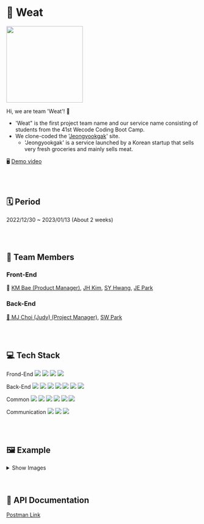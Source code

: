 # 🥩 Weat

<img src="https://user-images.githubusercontent.com/53294075/212554426-9855b21d-46aa-4d4f-8984-b56b9a770bca.png" width = "200px">

Hi, we are team 'Weat'! 🤗
- 'Weat" is the first project team name and our service name consisting of students from the 41st Wecode Coding Boot Camp.
- We clone-coded the '[Jeongyookgak](https://www.jeongyookgak.com/index)' site.
    - 'Jeongyookgak' is a service launched by a Korean startup that sells very fresh groceries and mainly sells meat.

🖥️ [Demo video](https://youtu.be/Es1Xk93CRZo)

<br>
<br>

## 🗓 Period

2022/12/30 ~ 2023/01/13 (About 2 weeks)

<br>
<br>

## 👥 Team Members

### Front-End

👑 [KM Bae (Product Manager)](https://github.com/bjy6439), [JH Kim](https://github.com/jhjhjh01000), [SY Hwang](https://github.com/syoee), [JE Park](https://github.com/jeong-eun-park)

### Back-End

[👑 MJ Choi (Judy) (Project Manager)](https://github.com/Judy-Choi), [SW Park](https://github.com/Jetkick)

<br>
<br>

## 💻 Tech Stack
Frond-End
<img src="https://img.shields.io/badge/Javscript-F7DF1E?style=flat&amp;logo=javascript&amp;logoColor=white">
<img src="https://img.shields.io/badge/React.js-61DAFB?style=flat&amp;logo=React&amp;logoColor=white">
<img src="https://img.shields.io/badge/sass-CC6699?style=flat&amp;logo=sass&amp;logoColor=white">
<img src="https://img.shields.io/badge/React Router-CA4245?style=flat&amp;logo=ReactRouter&amp;logoColor=white">

Back-End
<img src="https://img.shields.io/badge/Node.js-339933?style=flat&amp;logo=Node.js&amp;logoColor=white">
<img src="https://img.shields.io/badge/Nodemon-76D04B?style=flat&amp;logo=Nodemon&amp;logoColor=white">
<img src="https://img.shields.io/badge/Express-000000?style=flat&amp;logo=Express&amp;logoColor=white">
<img src="https://img.shields.io/badge/MySQL-4479A1?style=flat&amp;logo=MySQL&amp;logoColor=white">
<img src="https://img.shields.io/badge/JWT-CC6699?style=flat&amp;logo=JSON&amp;logoColor=white">
<img src="https://img.shields.io/badge/Dbmate-009DC7?style=flat&amp;logo=Bcrypt&amp;logoColor=white">
<img src="https://img.shields.io/badge/Bcrypt-CA424?style=flat&amp;logo=Bcrypt&amp;logoColor=white">

Common
<img src="https://img.shields.io/badge/Git-F05032?style=flat&amp;logo=Git&amp;logoColor=white">
<img src="https://img.shields.io/badge/GitHub-181717?style=flat&amp;logo=GitHub&amp;logoColor=white">
<img src="https://img.shields.io/badge/Prettier-F7B93E?style=flat&amp;logo=prettier&amp;logoColor=white">
<img src="https://img.shields.io/badge/RestfulAPI-F7533E?style=flat&amp;logo=RestfulAPII&amp;logoColor=white">
<img src="https://img.shields.io/badge/VSCode-007ACC?style=flat&amp;logo=Visual Studio Code&amp;logoColor=white">
<img src="https://img.shields.io/badge/Postman-FF6C37?style=flat&amp;logo=Postman Code&amp;logoColor=white">

Communication
<img src="https://img.shields.io/badge/Slack-4A154B?style=flat&amp;logo=Slack&amp;logoColor=white">
<img src="https://img.shields.io/badge/Trello-0052CC?style=flat&amp;logo=Trello&amp;logoColor=white">
<img src="https://img.shields.io/badge/Notion-000000?style=flat&amp;logo=Notion&amp;logoColor=white">

<br>
<br>

## 🖼️ Example

<details>
    <summary>Show Images</summary>
    
| Page(Site) | Screenshot | Developer |
| --- | --- | --- |
| DB Architecture/<br>Migration | <p align="center"><img src="https://user-images.githubusercontent.com/53294075/210484237-5bcd10e9-1c21-4408-aac1-2b9380980bf4.png" width = "600px"></p><br>[Detail LINK](https://github.com/wecode-bootcamp-korea/41-1st-Weat-backend/issues/6) | [BE] SW Park |
| Main | <p align="center"><img src="https://user-images.githubusercontent.com/53294075/212548316-74f42e68-56b7-42c3-b72d-5b022b7c9c96.png" width = "400px"></p> | [FE] 배경민 <br> [BE] MJ(Judy) Choi |
| Main<br>Top6 products | <p align="center"><img src="https://user-images.githubusercontent.com/53294075/212548322-608ee008-0a92-4165-a8e8-e2c8a15f9a82.png" width = "400px"></p> | [FE] 배경민 <br> [BE] MJ(Judy) Choi |
| Sign up | <p align="center"><img src="https://user-images.githubusercontent.com/53294075/212548324-5ab31865-e902-4496-80c7-0991e305b873.png" width = "400px"></p> | [FE] 배경민 <br> [BE] MJ(Judy) Choi |
| Login | <p align="center"><img src="https://user-images.githubusercontent.com/53294075/212548326-1a6b55c4-302c-4f06-a6af-073600641af2.png" width = "400px"></p> | [FE] 배경민 <br> [BE] MJ(Judy) Choi |
| Category | <p align="center"><img src="https://user-images.githubusercontent.com/53294075/212548328-b1e938f4-f2bf-42e7-8451-c0e809356128.png" width = "400px"></p> | [FE] 배경민 <br> [BE] MJ(Judy) Choi |
| Detail info<br>Review | <p align="center"><img src="https://user-images.githubusercontent.com/53294075/212548330-7ac6768c-6070-43c2-9bda-c898c4c6a4df.png" width = "400px"></p> | [FE] 배경민 <br> [BE] 박상우 |
| Add to cart | <p align="center"><img src="https://user-images.githubusercontent.com/53294075/212548327-ecdbdeae-b8bd-45af-8404-77e41162d617.png" width = "200px"></p> | [FE] 배경민 <br> [BE] MJ(Judy) Choi |
| Show cart/<br>Remove from cart | <p align="center"><img src="https://user-images.githubusercontent.com/53294075/212548331-013f23e7-c8e1-4f88-b301-da0b8c25ca0c.png" width = "400px"></p> | [FE] 배경민 <br> [BE] MJ(Judy) Choi |
| Order/Payment | <p align="center"><img src="https://user-images.githubusercontent.com/53294075/212548332-5febd3dc-6d7f-4f6f-867a-987e5fb657db.png" width = "400px"><br><img src="https://user-images.githubusercontent.com/53294075/212548333-04bf373b-693e-48ee-be6f-da5a06487996.png" width = "400px"><br><img src="https://user-images.githubusercontent.com/53294075/212548335-02e004d0-d530-42c6-b8c0-5ed4e72d3473.png" width = "400px"></p> | [FE] 배경민 <br> [BE] MJ(Judy) Choi |
</details>

<br>
<br>

## 📑 API Documentation
[Postman Link](https://documenter.getpostman.com/view/24998473/2s8Z76x9km)



